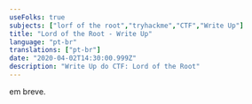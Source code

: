 ```yaml
---
useFolks: true
subjects: ["lorf of the root","tryhackme","CTF","Write Up"]
title: "Lord of the Root - Write Up"
language: "pt-br"
translations: ["pt-br"]
date: "2020-04-02T14:30:00.999Z"
description: "Write Up do CTF: Lord of the Root"
---
```

em breve.